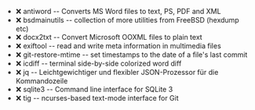 - :x:  antiword  --		Converts MS Word files to text, PS, PDF and XML
- :x:  bsdmainutils  --	collection of more utilities from FreeBSD (hexdump etc)
- :x:  docx2txt  --		Convert Microsoft OOXML files to plain text
- :x:  exiftool  --		read and write meta information in multimedia files
- :x:  git-restore-mtime  --	set timestamps to the date of a file's last commit
- :x:  icdiff  --	terminal side-by-side colorized word diff
- :x:  jq  --	Leichtgewichtiger und flexibler JSON-Prozessor für die Kommandozeile
- :x:  sqlite3  --		Command line interface for SQLite 3
- :x:  tig  --		ncurses-based text-mode interface for Git
